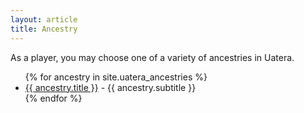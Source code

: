 ```yaml
---
layout: article
title: Ancestry
---
```


As a player, you may choose one of a variety of ancestries in Uatera.

<ul>
  {% for ancestry in site.uatera_ancestries %}
    <li>
      <a href="{{ancestry.url}}">{{ ancestry.title }}</a> - {{ ancestry.subtitle }}
    </li>
  {% endfor %}
</ul>
